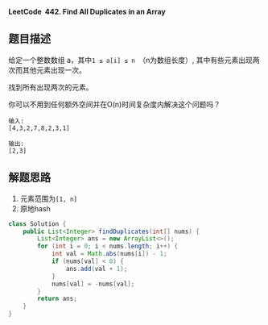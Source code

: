 **LeetCode&nbsp;&nbsp;442. Find All Duplicates in an Array**

## 题目描述

给定一个整数数组 a，其中`1 ≤ a[i] ≤ n `（n为数组长度）, 其中有些元素出现两次而其他元素出现一次。

找到所有出现两次的元素。

你可以不用到任何额外空间并在O(n)时间复杂度内解决这个问题吗？

```
输入:
[4,3,2,7,8,2,3,1]

输出:
[2,3]
```

## 解题思路

1. 元素范围为`[1, n]`
2. 原地hash

```java
class Solution {
    public List<Integer> findDuplicates(int[] nums) {
        List<Integer> ans = new ArrayList<>();
        for (int i = 0; i < nums.length; i++) {
            int val = Math.abs(nums[i]) - 1;
            if (nums[val] < 0) {
                ans.add(val + 1);
            }
            nums[val] = -nums[val];
        }
        return ans;
    }
}
```
